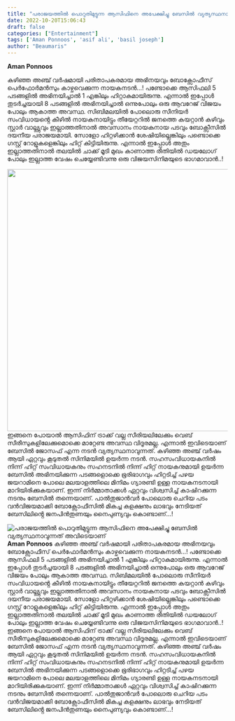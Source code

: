 ```yaml
---
title: "പരാജയത്തിൽ പൊറുതിമുട്ടുന്ന ആസിഫിനെ അപേക്ഷിച്ചു ബേസിൽ വ്യത്യസ്ഥനാവുന്നത് അവിടെയാണ്"
date: 2022-10-20T15:06:43
draft: false
categories: ["Entertainment"]
tags: ['Aman Ponnoos', 'asif ali', 'basil joseph']
author: "Beaumaris"
---
```


<strong>Aman Ponnoos </strong>

കഴിഞ്ഞ അഞ്ച് വർഷമായി പരിതാപകരമായ അഭിനയവും ബോക്സോഫീസ് പെർഫോർമൻസും കാഴ്ചവെക്കുന്ന നായകനടൻ...! പണ്ടോക്കെ ആസിഫലി 5 പടങ്ങളിൽ അഭിനയിച്ചാൽ 1 എങ്കിലും ഹിറ്റാകുമായിരുന്നു. എന്നാൽ ഇപ്പോൾ തുടർച്ചയായി 8 പടങ്ങളിൽ അഭിനയിച്ചാൽ ഒന്നുപോലും ഒരു ആവറേജ് വിജയം പോലും ആകാത്ത അവസ്ഥ. സിബിമലയിൽ പോലൊരു സീനിയർ സംവിധായൻ്റെ കീഴിൽ നായകനായിട്ടും തീയേറ്ററിൽ ജനത്തെ കയറ്റാൻ കഴിവും സ്റ്റാർ വാല്ല്യുവും ഇല്ലാത്തതിനാൽ അവസാനം നായകനായ പടവും ബോക്സീസിൽ ദയനീയ പരാജയമായി. സോളോ ഹിറ്റഴിക്കാൻ ശേഷിയില്ലെങ്കിലും പണ്ടൊക്കെ ഗസ്റ്റ് റോളുകളെങ്കിലും ഹിറ്റ് കിട്ടിയിരുന്നു. എന്നാൽ ഇപ്പോൾ അതും ഇല്ലാത്തതിനാൽ തലയിൽ ചാക്ക് മൂടി മുഖം കാണാത്ത രീതിയിൽ ഡയലോഗ് പോലും ഇല്ലാത്ത വേഷം ചെയ്യേണ്ടിവന്നു ഒരു വിജയസിനിമയുടെ ഭാഗമാവാൻ..!

<img class=" wp-image-355502 aligncenter" src="https://cdn.boolokam.com/articles/2022/10/fqr2rrr.jpg" alt="" width="534" height="598" />ഇങ്ങനെ പോയാൽ ആസിഫിന് ട്രാക്ക് വല്ല സീരിയലിലേക്കും വെബ് സീരീസുകളിലേക്കുമൊക്കെ മാറ്റേണ്ട അവസ്ഥ വിദൂരമല്ല. എന്നാൽ ഇവിടെയാണ് ബേസിൽ ജോസഫ് എന്ന നടൻ വ്യത്യസ്ഥനാവുന്നത്. കഴിഞ്ഞ അഞ്ച് വർഷം ആയി ഏറ്റവും കൂടുതൽ സിനിമയിൽ ഉയർന്ന നടൻ. സഹസംവിധായകനിൽ നിന്ന് ഹിറ്റ് സംവിധായകനും സഹനടനിൽ നിന്ന് ഹിറ്റ് നായകനുമായി ഉയർന്ന ബേസിൽ അഭിനയിക്കുന്ന പടങ്ങളൊക്കെ ഭൂരിഭാഗവും ഹിറ്റടിച്ച് പഴയ ജയറാമിനെ പോലെ മലയാളത്തിലെ മിനിമം ഗ്യാരണ്ടി ഉള്ള നായകനടനായി മാറിയിരിക്കുകയാണ്. ഇന്ന് നിർമ്മാതാക്കൾ ഏറ്റവും വിശ്വസിച്ച് കാഷിറക്കുന്ന നടനും ബേസിൽ തന്നെയാണ്. പാൽതുജാൻവർ പോലൊരു ചെറിയ പടം വൻവിജയമാക്കി ബോക്സോഫീസിൽ മികച്ച കളക്ഷനും ലാഭവും നേടിയത് ബേസിലിൻ്റെ ജനപിൻതുണയും നൈപുണ്യവും കൊണ്ടാണ്...!


![പരാജയത്തിൽ പൊറുതിമുട്ടുന്ന ആസിഫിനെ അപേക്ഷിച്ചു ബേസിൽ വ്യത്യസ്ഥനാവുന്നത് അവിടെയാണ്](https://cdn.boolokam.com/articles/2022/10/fqr2rrr.jpg)**Aman Ponnoos** കഴിഞ്ഞ അഞ്ച് വർഷമായി പരിതാപകരമായ അഭിനയവും ബോക്സോഫീസ് പെർഫോർമൻസും കാഴ്ചവെക്കുന്ന നായകനടൻ...! പണ്ടോക്കെ ആസിഫലി 5 പടങ്ങളിൽ അഭിനയിച്ചാൽ 1 എങ്കിലും ഹിറ്റാകുമായിരുന്നു. എന്നാൽ ഇപ്പോൾ തുടർച്ചയായി 8 പടങ്ങളിൽ അഭിനയിച്ചാൽ ഒന്നുപോലും ഒരു ആവറേജ് വിജയം പോലും ആകാത്ത അവസ്ഥ. സിബിമലയിൽ പോലൊരു സീനിയർ സംവിധായൻ്റെ കീഴിൽ നായകനായിട്ടും തീയേറ്ററിൽ ജനത്തെ കയറ്റാൻ കഴിവും സ്റ്റാർ വാല്ല്യുവും ഇല്ലാത്തതിനാൽ അവസാനം നായകനായ പടവും ബോക്സീസിൽ ദയനീയ പരാജയമായി. സോളോ ഹിറ്റഴിക്കാൻ ശേഷിയില്ലെങ്കിലും പണ്ടൊക്കെ ഗസ്റ്റ് റോളുകളെങ്കിലും ഹിറ്റ് കിട്ടിയിരുന്നു. എന്നാൽ ഇപ്പോൾ അതും ഇല്ലാത്തതിനാൽ തലയിൽ ചാക്ക് മൂടി മുഖം കാണാത്ത രീതിയിൽ ഡയലോഗ് പോലും ഇല്ലാത്ത വേഷം ചെയ്യേണ്ടിവന്നു ഒരു വിജയസിനിമയുടെ ഭാഗമാവാൻ..! ഇങ്ങനെ പോയാൽ ആസിഫിന് ട്രാക്ക് വല്ല സീരിയലിലേക്കും വെബ് സീരീസുകളിലേക്കുമൊക്കെ മാറ്റേണ്ട അവസ്ഥ വിദൂരമല്ല. എന്നാൽ ഇവിടെയാണ് ബേസിൽ ജോസഫ് എന്ന നടൻ വ്യത്യസ്ഥനാവുന്നത്. കഴിഞ്ഞ അഞ്ച് വർഷം ആയി ഏറ്റവും കൂടുതൽ സിനിമയിൽ ഉയർന്ന നടൻ. സഹസംവിധായകനിൽ നിന്ന് ഹിറ്റ് സംവിധായകനും സഹനടനിൽ നിന്ന് ഹിറ്റ് നായകനുമായി ഉയർന്ന ബേസിൽ അഭിനയിക്കുന്ന പടങ്ങളൊക്കെ ഭൂരിഭാഗവും ഹിറ്റടിച്ച് പഴയ ജയറാമിനെ പോലെ മലയാളത്തിലെ മിനിമം ഗ്യാരണ്ടി ഉള്ള നായകനടനായി മാറിയിരിക്കുകയാണ്. ഇന്ന് നിർമ്മാതാക്കൾ ഏറ്റവും വിശ്വസിച്ച് കാഷിറക്കുന്ന നടനും ബേസിൽ തന്നെയാണ്. പാൽതുജാൻവർ പോലൊരു ചെറിയ പടം വൻവിജയമാക്കി ബോക്സോഫീസിൽ മികച്ച കളക്ഷനും ലാഭവും നേടിയത് ബേസിലിൻ്റെ ജനപിൻതുണയും നൈപുണ്യവും കൊണ്ടാണ്...!
